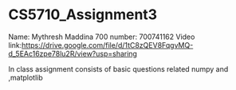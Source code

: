 # CS5710_Assignment3
Name: Mythresh Maddina
700 number: 700741162
Video link:https://drive.google.com/file/d/1tC8zQEV8FqgvMQ-d_5EAc16zpe78lu2R/view?usp=sharing


In class assignment consists of basic questions related numpy and ,matplotlib
